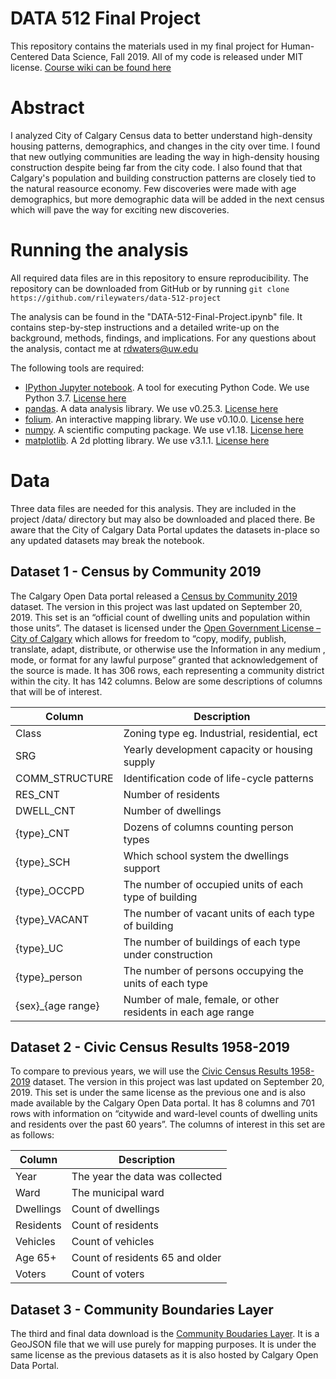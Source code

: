 # DATA 512 Final Project
This repository contains the materials used in my final project for Human-Centered Data Science, Fall 2019. All of my code is released under MIT license. [Course wiki can be found here](https://wiki.communitydata.science/Human_Centered_Data_Science_(Fall_2019))

# Abstract
I analyzed City of Calgary Census data to better understand high-density housing patterns, demographics, and changes in the city over time. I found that new outlying communities are leading the way in high-density housing construction despite being far from the city code. I also found that that Calgary's population and building construction patterns are closely tied to the natural reasource economy. Few discoveries were made with age demographics, but more demographic data will be added in the next census which will pave the way for exciting new discoveries.

# Running the analysis
All required data files are in this repository to ensure reproducibility. The repository can be downloaded from GitHub or by running `git clone https://github.com/rileywaters/data-512-project`

The analysis can be found in the "DATA-512-Final-Project.ipynb" file. It contains step-by-step instructions and a detailed write-up on the background, methods, findings, and implications. For any questions about the analysis, contact me at rdwaters@uw.edu

The following tools are required:
- [IPython Jupyter notebook](https://jupyter.org). A tool for executing Python Code. We use Python 3.7. [License here](https://jupyter.org/about)
- [pandas](https://pandas.pydata.org). A data analysis library. We use v0.25.3. [License here](https://pandas.pydata.org/pandas-docs/stable/getting_started/overview.html)
- [folium](https://python-visualization.github.io/folium/). An interactive mapping library. We use v0.10.0. [License here](https://github.com/python-visualization/folium/blob/master/LICENSE.txt)
- [numpy](https://numpy.org). A scientific computing package. We use v1.18. [License here](https://numpy.org/license.html)
- [matplotlib](https://matplotlib.org). A 2d plotting library. We use v3.1.1. [License here](https://matplotlib.org/3.1.1/users/license.html)

# Data
Three data files are needed for this analysis. They are included in the project /data/ directory but may also be downloaded and placed there. Be aware that the City of Calgary Data Portal updates the datasets in-place so any updated datasets may break the notebook.

## Dataset 1 - Census by Community 2019
The Calgary Open Data portal released a [Census by Community 2019](https://data.calgary.ca/Demographics/Census-by-Community-2019/rkfr-buzb) dataset. The version in this project was last updated on September 20, 2019. This set is an “official count of dwelling units and population within those units”. 
The dataset is licensed under the [Open Government License – City of Calgary](https://data.calgary.ca/stories/s/u45n-7awa) which allows for freedom to “copy, modify, publish, translate, adapt, distribute, or otherwise use the Information in any medium , mode, or format for any lawful purpose” granted that acknowledgement of the source is made. 
It has 306 rows, each representing a community district within the city. It has 142 columns. Below are some descriptions of columns that will be of interest.

| Column | Description  |  
|---|---|
| Class  | Zoning type eg. Industrial, residential, ect  |  
| SRG  | Yearly development capacity or housing supply  |  
| COMM_STRUCTURE  | Identification code of life-cycle patterns  |  
| RES_CNT  | Number of residents  |  
| DWELL_CNT  | Number of dwellings  |  
| {type}_CNT  | Dozens of columns counting person types  |  
| {type}_SCH | Which school system the dwellings support |
| {type}_OCCPD | The number of occupied units of each type of building |
| {type}_VACANT | The number of vacant units of each type of building |
| {type}_UC | The number of buildings of each type under construction |
| {type}_person | The number of persons occupying the units  of each type|
| {sex}_{age range} | Number of male, female, or other residents in each age range |


## Dataset 2 - Civic Census Results 1958-2019
To compare to previous years, we will use the [Civic Census Results 1958-2019](https://data.calgary.ca/Demographics/Civic-Census-Results-1958-2019/rmai-qvzh) dataset. The version in this project was last updated on September 20, 2019. This set is under the same license as the previous one and is also made available by the Calgary Open Data portal. It has 8 columns and 701 rows with information on “citywide and ward-level counts of dwelling units and residents over the past 60 years”. The columns of interest in this set are as follows:

| Column | Description  |  
|---|---|
| Year  | The year the data was collected  |
| Ward | The municipal ward | 
| Dwellings | Count of dwellings |
| Residents | Count of residents |
| Vehicles | Count of vehicles |
| Age 65+ | Count of residents 65 and older |
| Voters | Count of voters |  

## Dataset 3 - Community Boundaries Layer
The third and final data download is the [Community Boudaries Layer](https://data.calgary.ca/Base-Maps/Community-Boundaries/ab7m-fwn6). It is a GeoJSON file that we will use purely for mapping purposes. It is under the same license as the previous datasets as it is also hosted by Calgary Open Data Portal.

